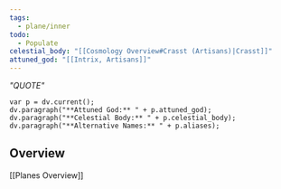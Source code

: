 ```yaml
---
tags:
  - plane/inner
todo:
  - Populate
celestial_body: "[[Cosmology Overview#Crasst (Artisans)|Crasst]]"
attuned_god: "[[Intrix, Artisans]]"
---
```

*"QUOTE"*
```dataviewjs
var p = dv.current();
dv.paragraph("**Attuned God:** " + p.attuned_god);
dv.paragraph("**Celestial Body:** " + p.celestial_body);
dv.paragraph("**Alternative Names:** " + p.aliases);
```
## Overview

[[Planes Overview]]